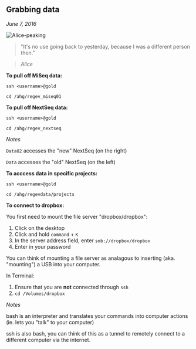 ## Grabbing data

*June 7, 2016*

![Alice-peaking](http://www.alice-in-wonderland.net/wp-content/uploads/1book2.jpg)

> "It's no use going back to yesterday, because I was a different person then."

> *Alice*

**To pull off MiSeq data:**

`ssh <username>@gold`

`cd /ahg/regev_miseq01`

**To pull off NextSeq data:**

`ssh <username>@gold`

`cd /ahg/regev_nextseq`

*Notes*

`Data02` accesses the "new" NextSeq (on the right)

`Data` accesses the "old" NextSeq (on the left)

**To acccess data in specific projects:**

`ssh <username>@gold`

`cd /ahg/regevdata/projects`

**To connect to dropbox:**

You first need to mount the file server "dropbox/dropbox":

1. Click on the desktop
2. Click and hold `command` + `K`
3. In the server address field, enter `smb://dropbox/dropbox`
4. Enter in your password

You can think of mounting a file server as analagous to inserting (aka. "mounting") a USB into your computer.

In Terminal:

1. Ensure that you are **not** connected through `ssh`
2. `cd /Volumes/dropbox`

*Notes*

bash is an interpreter and translates your commands into computer actions (ie. lets you "talk" to your computer)

ssh is also bash, you can think of this as a tunnel to remotely connect to a different computer via the internet.
